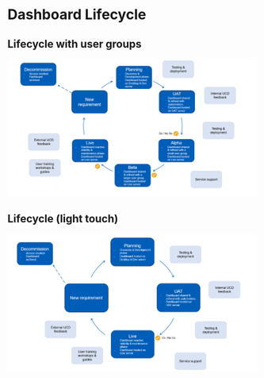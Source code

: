 # Dashboard Lifecycle


## Lifecycle with user groups
![Lifecycle with user groups](images/dashboard_lifecycle_nhsd.png)


## Lifecycle (light touch)
![Lifecycle without user groups](images/dashboard_lifecycle_nhse.png)
